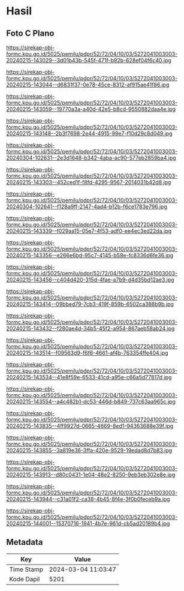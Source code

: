 # Hasil

## Foto C Plano

https://sirekap-obj-formc.kpu.go.id/5025/pemilu/pdpr/52/72/04/10/03/5272041003003-20240215-143029--3d01b43b-545f-471f-b92b-628ef04f6c40.jpg

https://sirekap-obj-formc.kpu.go.id/5025/pemilu/pdpr/52/72/04/10/03/5272041003003-20240215-143044--d6831f37-0e78-45ce-8312-af915ae41f86.jpg

https://sirekap-obj-formc.kpu.go.id/5025/pemilu/pdpr/52/72/04/10/03/5272041003003-20240215-143059--19770a3a-a40d-42e5-b8cd-9550882daa4e.jpg

https://sirekap-obj-formc.kpu.go.id/5025/pemilu/pdpr/52/72/04/10/03/5272041003003-20240215-143148--2b3f7698-2e44-4915-99e7-f10d29c8d049.jpg

https://sirekap-obj-formc.kpu.go.id/5025/pemilu/pdpr/52/72/04/10/03/5272041003003-20240304-102631--2e3d1648-b342-4aba-ac90-577eb2859ba4.jpg

https://sirekap-obj-formc.kpu.go.id/5025/pemilu/pdpr/52/72/04/10/03/5272041003003-20240215-143303--452ced1f-f8fd-4295-9567-2014031b42d8.jpg

https://sirekap-obj-formc.kpu.go.id/5025/pemilu/pdpr/52/72/04/10/03/5272041003003-20240304-102641--f128a9ff-2147-4ad4-b12b-f6ce1783e796.jpg

https://sirekap-obj-formc.kpu.go.id/5025/pemilu/pdpr/52/72/04/10/03/5272041003003-20240215-143339--f029aa15-05e7-4f53-adf0-ee4ec3ed22da.jpg

https://sirekap-obj-formc.kpu.go.id/5025/pemilu/pdpr/52/72/04/10/03/5272041003003-20240215-143356--e266e6bd-95c7-4145-b58e-fc8336d6fe36.jpg

https://sirekap-obj-formc.kpu.go.id/5025/pemilu/pdpr/52/72/04/10/03/5272041003003-20240215-143456--c404d420-315d-4fae-a7b9-d4d35bd12ae3.jpg

https://sirekap-obj-formc.kpu.go.id/5025/pemilu/pdpr/52/72/04/10/03/5272041003003-20240215-143414--09bbed79-7cb3-419f-859b-6502ca388b9b.jpg

https://sirekap-obj-formc.kpu.go.id/5025/pemilu/pdpr/52/72/04/10/03/5272041003003-20240215-143432--f280ae4d-34b5-45f2-a954-867aeb58ab24.jpg

https://sirekap-obj-formc.kpu.go.id/5025/pemilu/pdpr/52/72/04/10/03/5272041003003-20240215-143514--f09563d9-f6f6-4661-af4b-763354ffe404.jpg

https://sirekap-obj-formc.kpu.go.id/5025/pemilu/pdpr/52/72/04/10/03/5272041003003-20240215-143534--41e8f59e-6533-41cd-a95e-c66a5d77817d.jpg

https://sirekap-obj-formc.kpu.go.id/5025/pemilu/pdpr/52/72/04/10/03/5272041003003-20240215-143554--a4c482b1-dc53-446d-b849-737c63aa965c.jpg

https://sirekap-obj-formc.kpu.go.id/5025/pemilu/pdpr/52/72/04/10/03/5272041003003-20240215-143835--4ff9927d-0665-4669-8ed1-94363688e39f.jpg

https://sirekap-obj-formc.kpu.go.id/5025/pemilu/pdpr/52/72/04/10/03/5272041003003-20240215-143855--3a819e36-3ffa-420e-9529-19edad8d7b83.jpg

https://sirekap-obj-formc.kpu.go.id/5025/pemilu/pdpr/52/72/04/10/03/5272041003003-20240215-143913--d80c0431-1e04-48e2-8250-9eb3eb302e8e.jpg

https://sirekap-obj-formc.kpu.go.id/5025/pemilu/pdpr/52/72/04/10/03/5272041003003-20240215-143944--c31a01f2-ca38-4b45-8f4e-3f0b0feceb9a.jpg

https://sirekap-obj-formc.kpu.go.id/5025/pemilu/pdpr/52/72/04/10/03/5272041003003-20240215-144001--15370716-1941-4b7e-961d-cb5ad20189b4.jpg


## Metadata

| Key        | Value               |
| ---------- | ------------------- |
| Time Stamp | 2024-03-04 11:03:47 |
| Kode Dapil | 5201                |



